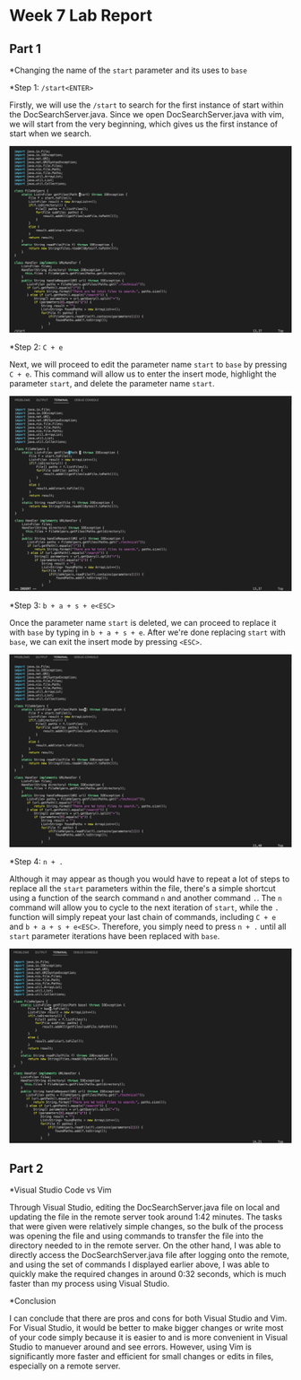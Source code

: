 # Week 7 Lab Report

## Part 1

*Changing the name of the `start` parameter and its uses to `base`

*Step 1: `/start<ENTER>`

Firstly, we will use the `/start` to search for the first instance of start within the DocSearchServer.java. Since we open DocSearchServer.java with vim, we will start from the very beginning, which gives us the first instance of start when we search.

![Image](SearchStart.png)

*Step 2: `C + e`

Next, we will proceed to edit the parameter name `start` to `base` by pressing `C + e`. This command will allow us to enter the insert mode, highlight the parameter `start`, and delete the parameter name `start`.

![Image](DeleteAndEdit.png)

*Step 3: `b + a + s + e<ESC>`

Once the parameter name `start` is deleted, we can proceed to replace it with `base` by typing in `b + a + s + e`. After we're done replacing `start` with `base`, we can exit the insert mode by pressing `<ESC>`.

![Image](ReplaceWithBase.png)

*Step 4: `n + .`

Although it may appear as though you would have to repeat a lot of steps to replace all the `start` parameters within the file, there's a simple shortcut using a function of the search command `n` and another command `.`. The `n` command will allow you to cycle to the next iteration of `start`, while the `.` function will simply repeat your last chain of commands, including `C + e` and `b + a + s + e<ESC>`. Therefore, you simply need to press `n + .` until all `start` parameter iterations have been replaced with `base`.

![Image](CycleAndRepeat.png)

## Part 2

*Visual Studio Code vs Vim

Through Visual Studio, editing the DocSearchServer.java file on local and updating the file in the remote server took around 1:42 minutes. The tasks that were given were relatively simple changes, so the bulk of the process was opening the file and using commands to transfer the file into the directory needed to in the remote server. On the other hand, I was able to directly access the DocSearchServer.java file after logging onto the remote, and using the set of commands I displayed earlier above, I was able to quickly make the required changes in around 0:32 seconds, which is much faster than my process using Visual Studio.

*Conclusion

I can conclude that there are pros and cons for both Visual Studio and Vim. For Visual Studio, it would be better to make bigger changes or write most of your code simply because it is easier to and is more convenient in Visual Studio to manuever around and see errors. However, using Vim is significantly more faster and efficient for small changes or edits in files, especially on a remote server.
